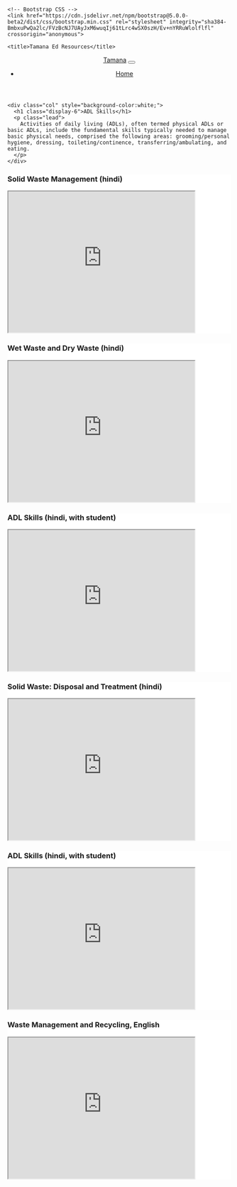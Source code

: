 <!doctype html>
<html lang="en">
  <head>
    <!-- Required meta tags -->
    <meta charset="utf-8">
    <meta name="viewport" content="width=device-width, initial-scale=1">

    <!-- Bootstrap CSS -->
    <link href="https://cdn.jsdelivr.net/npm/bootstrap@5.0.0-beta2/dist/css/bootstrap.min.css" rel="stylesheet" integrity="sha384-BmbxuPwQa2lc/FVzBcNJ7UAyJxM6wuqIj61tLrc4wSX0szH/Ev+nYRRuWlolflfl" crossorigin="anonymous">

    <title>Tamana Ed Resources</title>

  </head>

  <body>
<!--Navbar-->
<div class = "hero-bg">
  <section class = "top">
    <header>
        <nav class="navbar navbar-expand-lg navbar-dark bg-dark">
	<div class="container-fluid">
    	<a class="navbar-brand" href="https://tamana-research.github.io">Tamana</a>        
	<button class="navbar-toggler" type="button" data-bs-toggle="collapse" data-bs-target="#navbarSupportedContent" aria-controls="navbarSupportedContent" aria-expanded="false" aria-label="Toggle navigation">
        <span class="navbar-toggler-icon"></span>
        </button>
        <div class="collapse navbar-collapse" id="navbarSupportedContent">
          <ul class="navbar-nav me-auto mb-2 mb-lg-0">
            <li class="nav-item">
              <a class="nav-link active" aria-current="page" href="#">Home</a>
            </li>
          </ul>
        </div>
      </div>
    </nav>
  </header>
  </section>
</div>

<!-- Heading-->
<div class="container-fluid">

  <!-- Row 1 -->
  <div class="row">
    <div class="col-sm-1">
    </div>

    <div class="col" style="background-color:white;">
      <h1 class="display-6">ADL Skills</h1>
      <p class="lead">
        Activities of daily living (ADLs), often termed physical ADLs or basic ADLs, include the fundamental skills typically needed to manage basic physical needs, comprised the following areas: grooming/personal hygiene, dressing, toileting/continence, transferring/ambulating, and eating.
      </p>
    </div>

  </div>
</div>

<div class="container-fluid">

  <div class="row">
    <div class="col-sm-1" style="background-color:white;">
    </div>
    <!--Video-1-Left-->
    <div class="col" style="background-color:white;">
    <h3>Solid Waste Management (hindi)</h3>
      <iframe height="318" width="420"
      src="https://www.youtube.com/embed/T_pIJiZ8JYI">
      </iframe>
    </div>
    <!--Video-2-Right-->
	<div class="col" style="background-color:white;">
    <h3>Wet Waste and Dry Waste (hindi)</h3>
    <iframe height="318" width="420"
    src="https://www.youtube.com/embed/uaombvgCEuk">
    </iframe>
    </div>

  </div>

  <!--Row-2-body-->
  <div class="row">
    <div class="col-sm-1" style="background-color:white;">
    </div>
    <!--Video-3-Left-->
    <div class="col" style="background-color:white;">
      <h3>ADL Skills (hindi, with student)</h3>
      <iframe height="318" width="420"
      src="https://www.youtube.com/embed/7m-FlkkMW0Q">
      </iframe>
    </div>
    <!--Video-4-Right-->
    <div class="col" style="background-color:white;">
    <h3>Solid Waste: Disposal and Treatment (hindi)</h3>
    <iframe height="318" width="420"
    src="https://www.youtube.com/embed/XHi7kV-ZMT0">
    </iframe>
    </div>

  </div>

  <!--Row-3-body-->
  <div class="row">
    <div class="col-sm-1" style="background-color:white;">
    </div>
    <!--Video-5-Left-->
    <div class="col" style="background-color:white;">
      <h3>ADL Skills (hindi, with student)</h3>
      <iframe height="318" width="420"
      src="https://www.youtube.com/embed/FDUHUhLwlvA">
      </iframe>
    </div>
    <!--Video-6-Right-->
    <div class="col" style="background-color:white;">
        <h3>Waste Management and Recycling, English </h3>
  <iframe height="318" width="420"
      src="https://www.youtube.com/embed/4JDGFNoY-rQ">
    </iframe>
    </div>

  </div>

</div>



  </body>
</html>
